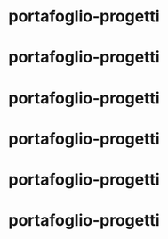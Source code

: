 # portafoglio-progetti
# portafoglio-progetti
# portafoglio-progetti
# portafoglio-progetti
# portafoglio-progetti
# portafoglio-progetti
